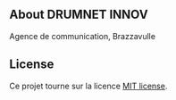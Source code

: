 ## About DRUMNET INNOV

Agence de communication, Brazzavulle



## License

Ce projet tourne sur la licence [MIT license](https://opensource.org/licenses/MIT).
